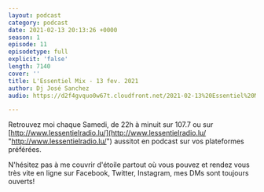 ```yaml
---
layout: podcast
category: podcast
date: 2021-02-13 20:13:26 +0000
season: 1
episode: 11
episodetype: full
explicit: 'false'
length: 7140
cover: ''
title: L'Essentiel Mix - 13 fev. 2021
author: Dj José Sanchez
audio: https://d2f4gvquo0w67t.cloudfront.net/2021-02-13%20Essentiel%20Mix.mp3

---
```

Retrouvez moi chaque Samedi, de 22h à minuit sur 107.7 ou sur [http://www.lessentielradio.lu/](http://www.lessentielradio.lu/ "http://www.lessentielradio.lu/") aussitot en podcast sur vos plateformes préférées.

N'hésitez pas à me couvrir d'étoile partout où vous pouvez et rendez vous très vite en ligne sur Facebook, Twitter, Instagram, mes DMs sont toujours ouverts!
